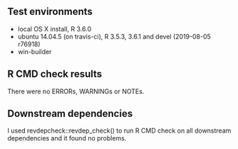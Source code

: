 ## Test environments
* local OS X install, R 3.6.0  
* ubuntu 14.04.5 (on travis-ci), R 3.5.3, 3.6.1 and devel (2019-08-05 r76918)
* win-builder

## R CMD check results  
There were no ERRORs, WARNINGs or NOTEs.  

## Downstream dependencies
I used revdepcheck::revdep_check() to run R CMD check on all downstream dependencies 
and it found no problems.

